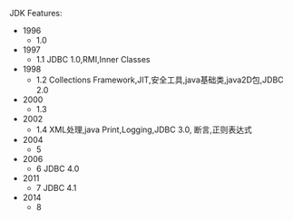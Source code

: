 JDK Features:
-  1996
	-  1.0 
-  1997
    -  1.1	JDBC 1.0,RMI,Inner Classes
-  1998
	-  1.2	Collections Framework,JIT,安全工具,java基础类,java2D包,JDBC 2.0
-  2000
	-  1.3 
-  2002
	-  1.4	XML处理,java Print,Logging,JDBC 3.0, 断言,正则表达式
-  2004
	-  5
-  2006
	-  6	JDBC 4.0
-  2011
	-  7	JDBC 4.1
-  2014
	-  8